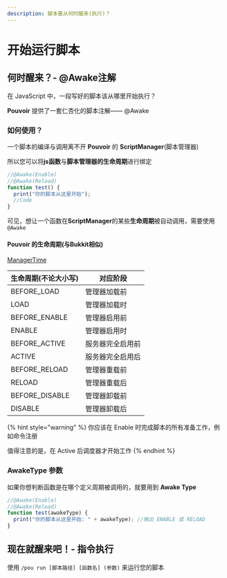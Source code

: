 ```yaml
---
description: 脚本要从何时醒来(执行)？
---
```


# 开始运行脚本

## 何时醒来？- @Awake注解

在 JavaScript 中，一段写好的脚本该从哪里开始执行？

**Pouvoir** 提供了一套仁杏化的脚本注解—— @Awake

### 如何使用？

一个脚本的编译与调用离不开 **Pouvoir** 的 **ScriptManager**(脚本管理器)

所以您可以将**js函数**与**脚本管理器的生命周期**进行绑定

```javascript
//@Awake(Enable)
//@Awake(Reload)
function test() {
  print("你的脚本从这里开始");
  //Code
}
```

可见，想让一个函数在**ScriptManager**的某些**生命周期**被自动调用，需要使用`@Awake`

#### Pouvoir 的生命周期(与Bukkit相似)

[ManagerTime](http://doc.skillw.com/pouvoir/com/skillw/pouvoir/api/event/ManagerTime.html)

| 生命周期(不论大小写)     | 对应阶段     |
| --------------- | -------- |
| BEFORE\_LOAD    | 管理器加载前   |
| LOAD            | 管理器加载时   |
| BEFORE\_ENABLE  | 管理器启用前   |
| ENABLE          | 管理器启用时   |
| BEFORE\_ACTIVE  | 服务器完全启用前 |
| ACTIVE          | 服务器完全启用后 |
| BEFORE\_RELOAD  | 管理器重载前   |
| RELOAD          | 管理器重载后   |
| BEFORE\_DISABLE | 管理器卸载前   |
| DISABLE         | 管理器卸载后   |

{% hint style="warning" %}
你应该在 Enable 时完成脚本的所有准备工作，例如命令注册

值得注意的是，在 Active 后调度器才开始工作
{% endhint %}

### AwakeType 参数

如果你想判断函数是在哪个定义周期被调用的，就要用到 **Awake Type**

```javascript
//@Awake(Enable)
//@Awake(Reload)
function test(awakeType) {
  print("你的脚本从这里开始: " + awakeType); //输出 ENABLE 或 RELOAD
}
```

## 现在就醒来吧！- 指令执行

使用 `/pou run [脚本路径] [函数名] (参数)` 来运行您的脚本
